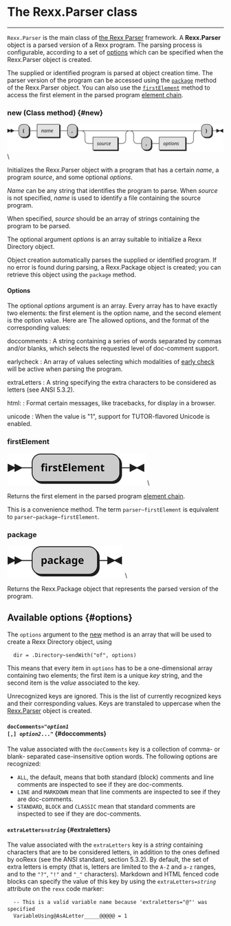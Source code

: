 The Rexx.Parser class
=====================

--------------------------------------

`Rexx.Parser` is the main class of [the Rexx Parser](/rexx-parser/) framework.
A **Rexx.Parser** object is a parsed version of a Rexx program.
The parsing process is configurable, according to a set of [options](#options)
which can be specified when the Rexx.Parser object is created.

The supplied or identified program is parsed at object creation time.
The parser version of the program can be accessed using the
[`package`](#package) method of the Rexx.Parser object.
You can also use the [`firstElement`](#firstElement) method to access the
first element in the parsed program [element chain](/rexx-parser/doc/glossary/#element-chain).

### new (Class method) {#new}

![new](./Rexx.Parser.new.svg) \

Initializes the Rexx.Parser object with a program that has
a certain *name*, a program *source*, and some optional *options*.

*Name* can be any string that identifies the program to parse.
When *source* is not specified, *name* is used to identify
a file containing the source program.

When specified, *source* should be an array of strings containing
the program to be parsed.

The optional argument *options* is an array suitable to
initialize a Rexx Directory object.

Object creation automatically parses the supplied or identified
program. If no error is found during parsing, a Rexx.Package object
is created; you can retrieve this object using the `package` method.

#### Options

The optional *options* argument is an array. Every array has to have
exactly two elements: the first element is the option name,
and the second element is the option value. Here are The
allowed options, and the format of the corresponding values:

doccomments
: A string containing a series of words separated by commas and/or blanks,
  which selects the requested level of doc-comment support.

earlycheck
: An array of values selecting which modalities of [early check](early-check/) will
  be active when parsing the program.

extraLetters
: A string specifying the extra characters to be considered as letters
  (see ANSI 5.3.2).

html:
: Format certain messages, like tracebacks, for display in a browser.

unicode
: When the value is "1", support for TUTOR-flavored Unicode is enabled.


### firstElement

![firstElement](./Rexx.Parser.firstElement.svg) \

Returns the first element in the parsed program
[element chain](/rexx-parser/doc/glossary/#element-chain).

This is a convenience method. The term `parser~firstElement` is
equivalent to `parser~package~firstElement`.

### package

![package](./Rexx.Parser.package.svg) \

Returns the Rexx.Package object that represents the parsed version
of the program.

Available options {#options}
-----------------

The `options` argument to the [new](#new) method is
an array that will be used to create a Rexx Directory object,
using

```rexx
  dir = .Directory~sendWith("of", options)
```

This means that every item in `options` has to be a
one-dimensional array containing two elements; the first
item is a unique *key* string, and the second item is
the *value* associated to the key.

Unrecognized keys are ignored. This is the list of
currently recognized keys and their corresponding values.
Keys are transtaled to uppercase when the [Rexx.Parser](.)
object is created.

#### <code>docComments="<em>option1</em> [,] <em>option2</em>..."</code> {#doccomments}

The value associated with the `docComments` key is a collection
of comma- or blank- separated case-insensitive option words.
The following options are recognized:

- `ALL`, the default, means that both standard (block) comments
  and line comments are inspected to see if they are doc-comments.
- `LINE` and `MARKDOWN` mean that line comments are inspected to see
  if they are doc-comments.
- `STANDARD`, `BLOCK` and `CLASSIC` mean that standard comments
  are inspected to see if they are doc-comments.

#### <code>extraLetters=<em>string</em></code> {#extraletters}

The value associated with the `extraLetters` key is a *string*
containing characters that are to be considered letters,
in addition to the ones defined by ooRexx (see the ANSI
standard, section 5.3.2). By default, the set of extra letters
is empty (that is, letters are limited to the `A-Z` and
`a-z` ranges, and to the `"?"`, `"!"` and `"_"` characters).
Markdown and HTML fenced code blocks can specify the value
of this key by using the <code>extraLetters=<em>string</em></code>
attribute on the `rexx` code marker:

```rexx {extraletters="@"}
  -- This is a valid variable name because 'extraletters="@"' was specified
  VariableUsing@AsALetter_____@@@@@ = 1
```
